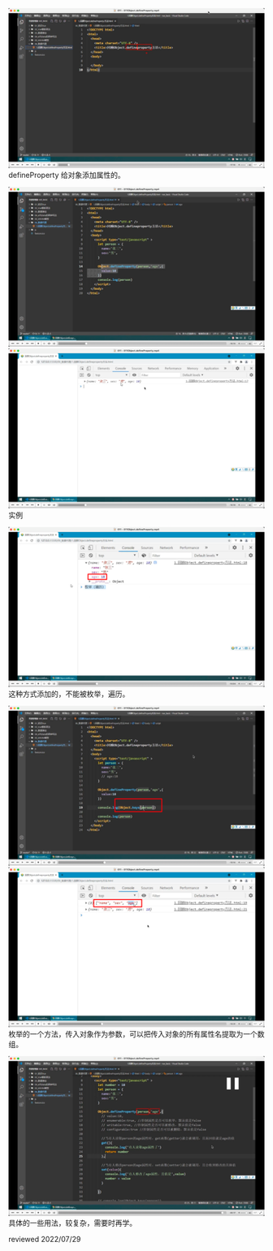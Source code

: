 ![](./img/2022-07-08-23-21-27.png)  
defineProperty 给对象添加属性的。

![](./img/2022-07-08-23-22-57.png)
![](./img/2022-07-08-23-25-31.png)
实例

![](./img/2022-07-08-23-26-40.png)  
这种方式添加的，不能被枚举，遍历。

![](./img/2022-07-08-23-28-21.png)  
![](./img/2022-07-08-23-30-27.png)
枚举的一个方法，传入对象作为参数，可以把传入对象的所有属性名提取为一个数组。

![](./img/2022-07-08-23-37-37.png)  
具体的一些用法，较复杂，需要时再学。

reviewed 2022/07/29
